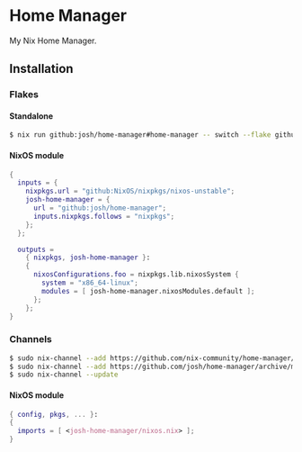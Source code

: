 # Home Manager

My Nix Home Manager.

## Installation

### Flakes

#### Standalone

```sh
$ nix run github:josh/home-manager#home-manager -- switch --flake github:josh/home-manager#josh@x86_64-linux-tui
```

#### NixOS module

```nix
{
  inputs = {
    nixpkgs.url = "github:NixOS/nixpkgs/nixos-unstable";
    josh-home-manager = {
      url = "github:josh/home-manager";
      inputs.nixpkgs.follows = "nixpkgs";
    };
  };

  outputs =
    { nixpkgs, josh-home-manager }:
    {
      nixosConfigurations.foo = nixpkgs.lib.nixosSystem {
        system = "x86_64-linux";
        modules = [ josh-home-manager.nixosModules.default ];
      };
    };
}
```

### Channels

```sh
$ sudo nix-channel --add https://github.com/nix-community/home-manager/archive/master.tar.gz home-manager
$ sudo nix-channel --add https://github.com/josh/home-manager/archive/main.tar.gz josh-home-manager
$ sudo nix-channel --update
```

#### NixOS module

```nix
{ config, pkgs, ... }:
{
  imports = [ <josh-home-manager/nixos.nix> ];
}
```

